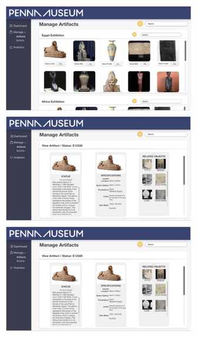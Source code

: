 ![Admin_1](https://github.com/sachinkatyal1329/MuseoCam-admin/blob/master/admin_1.png)


![Admin_2](https://github.com/sachinkatyal1329/MuseoCam-admin/blob/master/admin_2.png)


![Admin_2](https://github.com/sachinkatyal1329/MuseoCam-admin/blob/master/admin_2.png)
